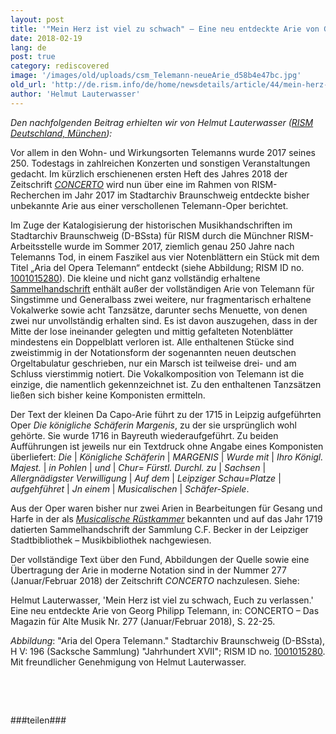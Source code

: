 ```yaml
---
layout: post
title: '"Mein Herz ist viel zu schwach" – Eine neu entdeckte Arie von Georg Philipp Telemann'
date: 2018-02-19
lang: de
post: true
category: rediscovered
image: '/images/old/uploads/csm_Telemann-neueArie_d58b4e47bc.jpg'
old_url: 'http://de.rism.info/de/home/newsdetails/article/44/mein-herz-ist-viel-zu-schwach-a-newly-discovered-aria-by-georg-philipp-telemann-2.html'
author: 'Helmut Lauterwasser'
---
```


_Den nachfolgenden Beitrag erhielten wir von_ _Helmut Lauterwasser ([RISM Deutschland, München](http://de.rism.info/en/home.html "Opens external link in new window")):_

Vor allem in den Wohn- und Wirkungsorten Telemanns wurde 2017 seines 250. Todestags in zahlreichen Konzerten und sonstigen Veranstaltungen gedacht. Im kürzlich erschienenen ersten Heft des Jahres 2018 der Zeitschrift [_CONCERTO_](http://concerto-magazin.de/index.php/aktuelle-ausgabe/items/concerto-das-magazin-fuer-alte-musik-nr-277-januarfebruar-2018.html "Opens external link in new window") wird nun über eine im Rahmen von RISM-Recherchen im Jahr 2017 im Stadtarchiv Braunschweig entdeckte bisher unbekannte Arie aus einer verschollenen Telemann-Oper berichtet.

Im Zuge der Katalogisierung der historischen Musikhandschriften im Stadtarchiv Braunschweig (D-BSsta) für RISM durch die Münchner RISM-Arbeitsstelle wurde im Sommer 2017, ziemlich genau 250 Jahre nach Telemanns Tod, in einem Faszikel aus vier Notenblättern ein Stück mit dem Titel „Aria del Opera Telemann“ entdeckt (siehe Abbildung; RISM ID no. [1001015280](https://opac.rism.info/search?id=1001015280 "Opens external link in new window")). Die kleine und nicht ganz vollständig erhaltene [Sammelhandschrift](https://opac.rism.info/search?id=1001007507 "Opens external link in new window")&nbsp;enthält außer der vollständigen Arie von Telemann für Singstimme und Generalbass zwei weitere, nur fragmentarisch erhaltene Vokalwerke sowie acht Tanzsätze, darunter sechs Menuette, von denen zwei nur unvollständig erhalten sind. Es ist davon auszugehen, dass in der Mitte der lose ineinander gelegten und mittig gefalteten Notenblätter mindestens ein Doppelblatt verloren ist. Alle enthaltenen Stücke sind zweistimmig in der Notationsform der sogenannten neuen deutschen Orgeltabulatur geschrieben, nur ein Marsch ist teilweise drei- und am Schluss vierstimmig notiert. Die Vokalkomposition von Telemann ist die einzige, die namentlich gekennzeichnet ist. Zu den enthaltenen Tanzsätzen ließen sich bisher keine Komponisten ermitteln.

Der Text der kleinen Da Capo-Arie führt zu der 1715 in Leipzig aufgeführten Oper _Die königliche Schäferin Margenis_, zu der sie ursprünglich wohl gehörte. Sie wurde 1716 in Bayreuth wiederaufgeführt. Zu beiden Aufführungen ist jeweils nur ein Textdruck ohne Angabe eines Komponisten überliefert: _Die_ | _Königliche Schäferin_ | _MARGENIS_ | _Wurde mit_ | _Ihro Königl. Majest._ | _in Pohlen_ | _und_ | _Chur= Fürstl. Durchl. zu_ | _Sachsen_ | _Allergnädigster Verwilligung_ | _Auf dem_ | _Leipziger Schau=Platze_ | _aufgehführet_ | _Jn einem_ | _Musicalischen_ | _Schäfer-Spiele_.

Aus der Oper waren bisher nur zwei Arien in Bearbeitungen für Gesang und Harfe in der als&nbsp;[_Musicalische Rüstkammer_](https://opac.rism.info/search?id=225005168 "Opens external link in new window") bekannten und auf das Jahr 1719 datierten Sammelhandschrift der Sammlung C.F. Becker in der Leipziger Stadtbibliothek – Musikbibliothek nachgewiesen.

Der vollständige Text über den Fund, Abbildungen der Quelle sowie eine Übertragung der Arie in moderne Notation sind in der Nummer 277 (Januar/Februar 2018) der Zeitschrift _CONCERTO_ nachzulesen. Siehe:

Helmut Lauterwasser, 'Mein Herz ist viel zu schwach, Euch zu verlassen.' Eine neu entdeckte Arie von Georg Philipp Telemann, in: CONCERTO – Das Magazin für Alte Musik Nr. 277 (Januar/Februar 2018), S. 22-25.

_Abbildung_: "Aria del Opera Telemann." Stadtarchiv Braunschweig (D-BSsta), H V: 196 (Sacksche Sammlung) "Jahrhundert XVII"; RISM ID no. [1001015280](https://opac.rism.info/search?id=1001015280 "Opens external link in new window"). Mit freundlicher Genehmigung von Helmut Lauterwasser.

&nbsp;

&nbsp;

###teilen###

